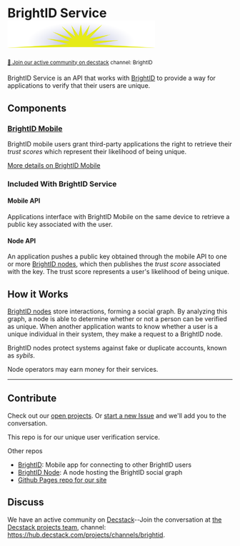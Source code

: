 # BrightID Service <img width="330px" src="images/logo.svg"/>
<sup>[💬 Join our active community on decstack](https://hub.decstack.com/signup_user_complete/?id=wutow3kb6bda5bhptir6aapyfh) channel: BrightID</sup>

BrightID Service is an API that works with [BrightID](https://github.com/BrightID/BrightID) to provide a way for applications to verify that their users are unique.

## Components
### [BrightID Mobile](https://github.com/BrightID/BrightID)

BrightID mobile users grant third-party applications the right to retrieve their _trust scores_ which represent their likelihood of being unique.

[More details on BrightID Mobile](https://github.com/BrightID/BrightID/wiki/BrightID-Mobile)

### Included With BrightID Service
#### Mobile API
Applications interface with BrightID Mobile on the same device to retrieve a public key associated with the user.
#### Node API
An application pushes a public key obtained through the mobile API to one or more [BrightID nodes](https://github.com/BrightID/BrightID-Node), which then publishes the _trust score_ associated with the key.  The trust score represents a user's likelihood of being unique.

## How it Works
[BrightID nodes](https://github.com/BrightID/BrightID-Node) store interactions, forming a social graph. By analyzing this graph, a node is able to determine whether or not a person can be verified as unique. When another application wants to know whether a user is a unique individual in their system, they make a request to a BrightID node.

BrightID nodes protect systems against fake or duplicate accounts, known as _sybils_.

Node operators may earn money for their services.

---
## Contribute

Check out our [open projects](https://github.com/BrightID/BrightID-Service/projects).  Or [start a new Issue](https://github.com/BrightID/BrightID-Service/issues) and we'll add you to the conversation.

This repo is for our unique user verification service.

Other repos
* [BrightID](https://github.com/BrightID/BrightID): Mobile app for connecting to other BrightID users
* [BrightID Node](https://github.com/BrightID/BrightID-Node): A node hosting the BrightID social graph
* [Github Pages repo for our site](https://github.com/BrightID/BrightID.github.io)

## Discuss

We have an active community on [Decstack](http://decstack.com/)--Join the conversation at [the Decstack projects team](https://hub.decstack.com/signup_user_complete/?id=wutow3kb6bda5bhptir6aapyfh), channel: https://hub.decstack.com/projects/channels/brightid.
